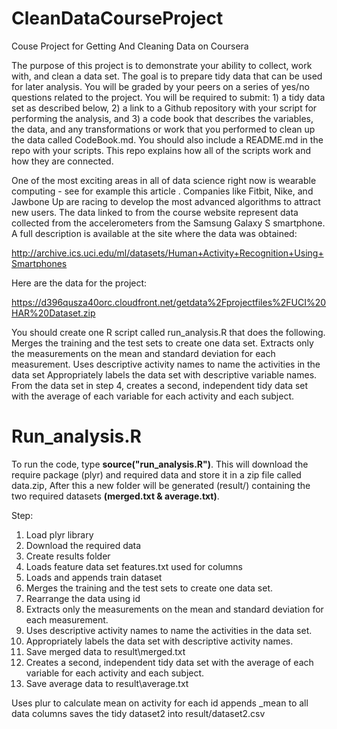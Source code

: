 CleanDataCourseProject
======================

Couse Project for Getting And Cleaning Data on Coursera

The purpose of this project is to demonstrate your ability to collect, work with, and clean a data set. The goal is to prepare tidy data that can be used for later analysis. You will be graded by your peers on a series of yes/no questions related to the project. You will be required to submit: 1) a tidy data set as described below, 2) a link to a Github repository with your script for performing the analysis, and 3) a code book that describes the variables, the data, and any transformations or work that you performed to clean up the data called CodeBook.md. You should also include a README.md in the repo with your scripts. This repo explains how all of the scripts work and how they are connected.  

One of the most exciting areas in all of data science right now is wearable computing - see for example this article . Companies like Fitbit, Nike, and Jawbone Up are racing to develop the most advanced algorithms to attract new users. The data linked to from the course website represent data collected from the accelerometers from the Samsung Galaxy S smartphone. A full description is available at the site where the data was obtained: 

http://archive.ics.uci.edu/ml/datasets/Human+Activity+Recognition+Using+Smartphones 

Here are the data for the project: 

https://d396qusza40orc.cloudfront.net/getdata%2Fprojectfiles%2FUCI%20HAR%20Dataset.zip 

You should create one R script called run_analysis.R that does the following. 
Merges the training and the test sets to create one data set.
Extracts only the measurements on the mean and standard deviation for each measurement. 
Uses descriptive activity names to name the activities in the data set
Appropriately labels the data set with descriptive variable names. 
From the data set in step 4, creates a second, independent tidy data set with the average of each variable for each activity and each subject.

Run_analysis.R
===============

To run the code, type **source("run_analysis.R")**. This will download the require package (plyr) and required data and store it in a zip file called data.zip, After this a new folder will be generated (result/) containing the two required datasets **(merged.txt & average.txt)**.

Step: 
1. Load plyr library
2. Download the required data
3. Create results folder
4. Loads feature data set features.txt used for columns
5. Loads and appends train dataset
6. Merges the training and the test sets to create one data set. 
7. Rearrange the data using id
8. Extracts only the measurements on the mean and standard deviation for each measurement. 
9. Uses descriptive activity names to name the activities in the data set.
10. Appropriately labels the data set with descriptive activity names.  
11. Save merged data to result\merged.txt
12. Creates a second, independent tidy data set with the average of each variable for each activity and each subject.
13. Save average data to result\average.txt



Uses plur to calculate mean on activity for each id
appends _mean to all data columns
saves the tidy dataset2 into result/dataset2.csv
